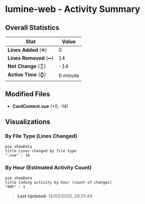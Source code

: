 # lumine-web - Activity Summary 

## Overall Statistics

| Stat                   | Value                                                             |
| ---------------------- | ----------------------------------------------------------------- |
| **Lines Added** (➕)   | 0                                          |
| **Lines Removed** (➖) | 14                                        |
| **Net Change** (↕)    | -14                |
| **Active Time** (⌚)   | 0 minute |


## Modified Files
- **CardContent.vue** (+0, -14)

## Visualizations

### By File Type (Lines Changed)

```mermaid
pie showData
title Lines changed by file type
".vue" : 14
```

### By Hour (Estimated Activity Count)

```mermaid
pie showData
title Coding activity by hour (count of changes)
"08h" : 1
```


> **Last Updated:** 14/03/2025, 08:51:49
